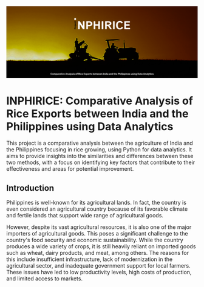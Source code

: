 <img src="assets/Untitled.png" width="1000" height="auto">

# INPHIRICE: Comparative Analysis of Rice Exports between India and the Philippines using Data Analytics

This project is a comparative analysis between the agriculture of India and the Philippines focusing in rice growing, using Python for data analytics. It aims to provide insights into the similarities and differences between these two methods, with a focus on identifying key factors that contribute to their effectiveness and areas for potential improvement.

## Introduction
Philippines is well-known for its agricultural lands. In fact, the country is even considered an agricultural country because of its favorable climate and fertile lands that support wide range of agricultural goods. 

However, despite its vast agricultural resources, it is also one of the major importers of agricultural goods. This poses a significant challenge to the country's food security and economic sustainability. While the country produces a wide variety of crops, it is still heavily reliant on imported goods such as wheat, dairy products, and meat, among others. The reasons for this include insufficient infrastructure, lack of modernization in the agricultural sector, and inadequate government support for local farmers. These issues have led to low productivity levels, high costs of production, and limited access to markets.
